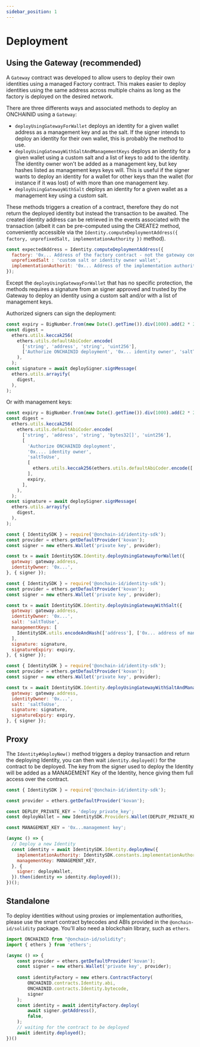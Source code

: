 ```yaml
---
sidebar_position: 1
---
```


# Deployment

## Using the Gateway (recommended)

A `Gateway` contract was developed to allow users to deploy their own identities using a managed Factory contract.
This makes easier to deploy identities using the same address across multiple chains as long as the factory is
deployed on the desired network.

There are three differents ways and associated methods to deploy an ONCHAINID using a `Gateway`:
- `deployUsingGatewayForWallet` deploys an identity for a given wallet address as a management key and as the salt. If
  the signer intends to deploy an identity for their own wallet, this is probably the method to use.
- `deployUsingGatewayWithSaltAndManagementKeys` deploys an identity for a given wallet using a custom salt and
  a list of keys to add to the identity. The identity owner won't be added as a management key, but key hashes listed
  as management keys keys will. This is useful if the signer wants to deploy an identity for a wallet for other keys
  than the wallet (for instance if it was lost) of with more than one management key.
- `deployUsingGatewayWithSalt` deploys an identity for a given wallet as a management key using a custom salt.

These methods triggers a creation of a contract, therefore they do not return the deployed identity but instead the
transaction to be awaited. The created identity address can be retrieved in the events associated with the transaction
(albeit it can be pre-computed using the CREATE2 method, conveniently accessible via the `Identity.computeDeploymentAddress({ factory, unprefixedSalt, implementationAuthority })` method).

```javascript
const expectedAddress = Identity.computeDeploymentAddress({
  factory: '0x... Address of the factory contract - not the gateway contract.',
  unprefixedSalt : 'custom salt or identity owner wallet',
  implementationAuthorit: '0x... Address of the implementation authority contract used by the factory',
});
```

Except the `deployUsingGatewayForWallet` that has no specific protection, the methods requires a signature from an
signer approved and trusted by the Gateway to deploy an identity using a custom salt and/or with a list of management
keys.

Authorized signers can sign the deployment:

```javascript
const expiry = BigNumber.from(new Date().getTime()).div(1000).add(2 * 24 * 60 * 60);
const digest =
  ethers.utils.keccak256(
    ethers.utils.defaultAbiCoder.encode(
      ['string', 'address', 'string', 'uint256'],
      ['Authorize ONCHAINID deployment', '0x... identity owner', 'saltToUse', expiry],
    ),
  );
const signature = await deploySigner.signMessage(
  ethers.utils.arrayify(
    digest,
  ),
);
```

Or with management keys:
```javascript
const expiry = BigNumber.from(new Date().getTime()).div(1000).add(2 * 24 * 60 * 60);
const digest =
  ethers.utils.keccak256(
    ethers.utils.defaultAbiCoder.encode(
      ['string', 'address', 'string', 'bytes32[]', 'uint256'],
      [
        'Authorize ONCHAINID deployment',
        '0x.... identity owner',
        'saltToUse',
        [
          ethers.utils.keccak256(ethers.utils.defaultAbiCoder.encode(['address'], ['0x... address of management key'])),
        ],
        expiry,
      ],
    ),
  );
const signature = await deploySigner.signMessage(
  ethers.utils.arrayify(
    digest,
  ),
);
```

```javascript
const { IdentitySDK } = require('@onchain-id/identity-sdk');
const provider = ethers.getDefaultProvider('kovan');
const signer = new ethers.Wallet('private key', provider);

const tx = await IdentitySDK.Identity.deployUsingGatewayForWallet({
  gateway: gateway.address,
  identityOwner: '0x...',
}, { signer });
```

```javascript
const { IdentitySDK } = require('@onchain-id/identity-sdk');
const provider = ethers.getDefaultProvider('kovan');
const signer = new ethers.Wallet('private key', provider);

const tx = await IdentitySDK.Identity.deployUsingGatewayWithSalt({
  gateway: gateway.address,
  identityOwner: '0x...',
  salt: 'saltToUse',
  managementKeys: [
    IdentitySDK.utils.encodeAndHash(['address'], ['0x... address of management key']),
  ], 
  signature: signature,
  signatureExpiry: expiry,
}, { signer });
```

```javascript
const { IdentitySDK } = require('@onchain-id/identity-sdk');
const provider = ethers.getDefaultProvider('kovan');
const signer = new ethers.Wallet('private key', provider);

const tx = await IdentitySDK.Identity.deployUsingGatewayWithSaltAndManagementKeys({
  gateway: gateway.address,
  identityOwner: '0x...',
  salt: 'saltToUse',
  signature: signature,
  signatureExpiry: expiry,
}, { signer });
```

## Proxy

The `Identity#deployNew()` method triggers a deploy transaction and return the deploying Identity, you can then wait
`identity.deployed()` for the contract to be deployed. The key from the signer used to deploy the Identity will be
added as a MANAGEMENT Key of the Identity, hence giving them full access over the contract.

```javascript
const { IdentitySDK } = require('@onchain-id/identity-sdk');

const provider = ethers.getDefaultProvider('kovan');

const DEPLOY_PRIVATE_KEY = 'deploy_private_key';
const deployWallet = new IdentitySDK.Providers.Wallet(DEPLOY_PRIVATE_KEY, provider);

const MANAGEMENT_KEY = '0x...management key';

(async () => {
  // Deploy a new Identity
  const identity = await IdentitySDK.Identity.deployNew({
    implementationAuthority: IdentitySDK.constants.implementationAuthorities.kovan, // Or provide your own address.
    managementKey: MANAGEMENT_KEY,
  }, {
    signer: deployWallet,
  }).then(identity => identity.deployed());
})();
```

## Standalone

To deploy identities without using proxies or implementation authorities, please use the smart contract bytecodes
and ABIs provided in the `@onchain-id/solidity` package. You'll also need a blockchain library, such as `ethers`.

```typescript
import ONCHAINID from "@onchain-id/solidity";
import { ethers } from 'ethers';

(async () => {
	const provider = ethers.getDefaultProvider('kovan');
	const signer = new ethers.Wallet('private key', provider);
	
	const identityFactory = new ethers.ContractFactory(
		ONCHAINID.contracts.Identity.abi,
		ONCHAINID.contracts.Identity.bytecode,
		signer
	);
	const identity = await identityFactory.deploy(
		await signer.getAddress(),
		false,
	);
	// waiting for the contract to be deployed
	await identity.deployed();
})()
```